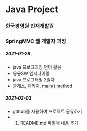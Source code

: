# Java Project
### 한국경영원 인재개발원
### SpringMVC 웹 개발자 과정

##### 2021-01-28

* java 프로그래밍 언어 활용
* 응용SW 엔지니어링
* java 프로그래밍 2일차
* 클래스, 패키지, main() method

##### 2021-02-03
* github를 사용하여 프로젝트 공유하기
* 1. README.md 파일에 내용 추가
